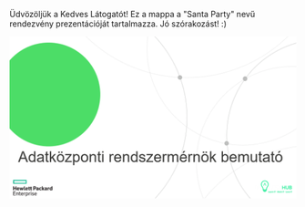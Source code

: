Üdvözöljük a Kedves Látogatót!
Ez a mappa a "Santa Party" nevű rendezvény prezentációját tartalmazza.
Jó szórakozást! :)

![Logo](https://github.com/dcehungary/santa.claus/blob/master/00%20-%20Intro/logo.png)
